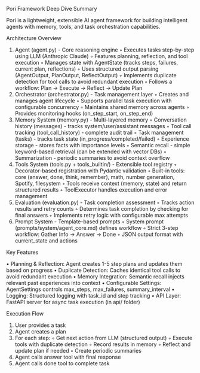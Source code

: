 Pori Framework Deep Dive Summary

Pori is a lightweight, extensible AI agent framework for building intelligent agents with memory, tools, and task orchestration capabilities.

Architecture Overview

1. Agent (agent.py) - Core reasoning engine
◦  Executes tasks step-by-step using LLM (Anthropic Claude)
◦  Features planning, reflection, and tool execution
◦  Manages state with AgentState (tracks steps, failures, current plan, reflections)
◦  Uses structured output parsing (AgentOutput, PlanOutput, ReflectOutput)
◦  Implements duplicate detection for tool calls to avoid redundant execution
◦  Follows a workflow: Plan → Execute → Reflect → Update Plan
2. Orchestrator (orchestrator.py) - Task management layer
◦  Creates and manages agent lifecycle
◦  Supports parallel task execution with configurable concurrency
◦  Maintains shared memory across agents
◦  Provides monitoring hooks (on_step_start, on_step_end)
3. Memory System (memory.py) - Multi-layered memory
◦  Conversation history (messages) - tracks system/user/assistant messages
◦  Tool call tracking (tool_call_history) - complete audit trail
◦  Task management (tasks) - tracks task state (in_progress/completed/failed)
◦  Experience storage - stores facts with importance levels
◦  Semantic recall - simple keyword-based retrieval (can be extended with vector DBs)
◦  Summarization - periodic summaries to avoid context overflow
4. Tools System (tools.py + tools_builtin/) - Extensible tool registry
◦  Decorator-based registration with Pydantic validation
◦  Built-in tools: core (answer, done, think, remember), math, number generation, Spotify, filesystem
◦  Tools receive context (memory, state) and return structured results
◦  ToolExecutor handles execution and error management
5. Evaluation (evaluation.py) - Task completion assessment
◦  Tracks action results and retry counts
◦  Determines task completion by checking for final answers
◦  Implements retry logic with configurable max attempts
6. Prompt System - Template-based prompts
◦  System prompt (prompts/system/agent_core.md) defines workflow
◦  Strict 3-step workflow: Gather Info → Answer → Done
◦  JSON output format with current_state and actions

Key Features

•  Planning & Reflection: Agent creates 1-5 step plans and updates them based on progress
•  Duplicate Detection: Caches identical tool calls to avoid redundant execution
•  Memory Integration: Semantic recall injects relevant past experiences into context
•  Configurable Settings: AgentSettings controls max_steps, max_failures, summary_interval
•  Logging: Structured logging with task_id and step tracking
•  API Layer: FastAPI server for async task execution (in api/ folder)

Execution Flow

1. User provides a task
2. Agent creates a plan
3. For each step:
◦  Get next action from LLM (structured output)
◦  Execute tools with duplicate detection
◦  Record results in memory
◦  Reflect and update plan if needed
◦  Create periodic summaries
4. Agent calls answer tool with final response
5. Agent calls done tool to complete task